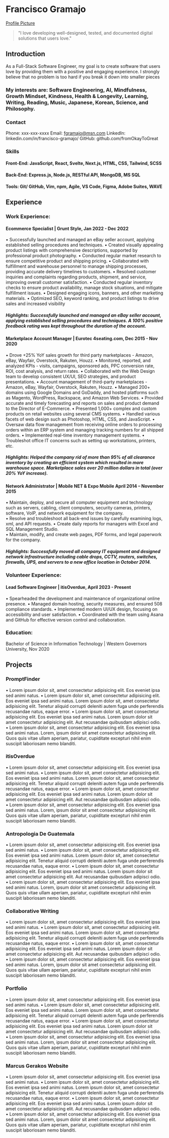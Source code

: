 # Francisco Gramajo

[Profile Picture](http://via.placeholder.com/640x360)

> "I love developing well-designed, tested, and documented digital solutions that users love."

## Introduction

As a Full-Stack Software Engineer, my
goal is to create software that users love
by providing them with a positive and
engaging experience.
I strongly believe that no problem is too
hard if you break it down into smaller
pieces

### My interests are: Software Engineering, AI, Mindfulness, Growth Mindset, Kindness, Health & Longevity, Learning, Writing, Reading, Music, Japanese, Korean, Science, and Philosophy.

### Contact

Phone: xxx-xxx-xxxx
Email: fgramajo@msn.com
LinkedIn: linkedin.com/in/francisco-gramajo/
GitHub: github.com/fromOkayToGreat

### Skills

#### Front-End: JavaScript, React, Svelte, Next.js, HTML, CSS, Tailwind, SCSS

#### Back-End: Express.js, Node.js, RESTful API, MongoDB, MS SQL

#### Tools: Git/ GitHub, Vim, npm, Agile, VS Code, Figma, Adobe Suites, WAVE

## Experience

### Work Experience:

#### Ecommerce Specialist | Grunt Style, Jan 2022 - Dec 2022

• Successfully launched and managed an eBay seller account, applying established selling procedures and techniques.
• Created visually appealing product listings with comprehensive descriptions, supported by professional product photography.
• Conducted regular market research to ensure competitive product and shipping pricing.
• Collaborated with fulfillment and warehouse personnel to manage shipping processes, providing accurate delivery timelines to customers.
• Resolved customer inquiries and complaints regarding products, shipment, and service, improving overall customer satisfaction.
• Conducted regular inventory checks to ensure product availability, manage stock situations, and mitigate fulfillment issues.
• Designed engaging icons, banners, and other marketing materials.
• Optimized SEO, keyword ranking, and product listings to drive sales and increased visibility

##### Highlights: Successfully launched and managed an eBay seller account, applying established selling procedures and techniques. A 100% positive feedback rating was kept throughout the duration of the account.

#### Marketplace Account Manager | Eurotec 4seating.com, Dec 2015 - Nov 2020

• Drove +25% YoY sales growth for third party marketplaces - Amazon, eBay, Wayfair, Overstock, Rakuten, Houzz.
• Monitored, reported, and analyzed KPIs - visits, campaigns, sponsored ads, PPC conversion rate, ROI, cost analysis, and return rates.
• Collaborated with the Web Design team to develop consistent UX/UI, SEO strategies, and product presentations.
• Account management of third-party marketplaces - Amazon, eBay, Wayfair, Overstock, Rakuten, Houzz.
• Managed 200+ domains using Google Domains and GoDaddy, and hosted platforms such as Magento, WordPress, Rackspace, and Amazon Web Services.
• Provided accurate and timely forecasting and reports on sales and product demand to the Director of E-Commerce.
• Presented 1,000+ complex and custom products on retail websites using several CMS systems.
• Handled various facets of web design such as Photoshop, HTML, CSS, and JavaScript.
• Oversaw data flow management from receiving online orders to processing orders within an ERP system and managing tracking numbers for all shipped orders.
• Implemented real-time inventory management systems.
• Troubleshot office IT concerns such as setting up workstations, printers, etc.

##### Highlights: Helped the company rid of more than 95% of all clearance inventory by creating an efficient system which resulted in more warehouse space. Marketplace sales over 20 million dollars in total (over 20% YoY increase).

#### Network Administrator | Mobile NET & Expo Mobile April 2014 – November 2015

• Maintain, deploy, and secure all computer equipment and technology such as servers, cabling, client computers, security cameras, printers, software, VoIP, and network equipment for the company.  
• Resolve and troubleshoot all back-end issues by carefully examining logs, xml, and API requests.
• Create daily reports for managers with Excel and SQL Management Studio.  
• Maintain, modify, and create web pages, PDF forms, and legal paperwork for the company.

##### Highlights: Successfully moved all company IT equipment and designed network infrastructure including cable drops, CCTV, routers, switches, firewalls, UPS, and servers to a new office location in October 2014.

### Volunteer Experience:

#### Lead Software Engineer | itisOverdue, April 2023 - Present

• Spearheaded the development and maintenance of organizational online presence.
• Managed domain hosting, security measures, and ensured 508 compliance standards.
• Implemented modern UI/UX design, focusing on accessibility and user satisfaction.
• Coordinated with the team using Asana and GitHub for effective version control and collaboration.

### Education:

Bachelor of Science in Information Technology | Western Governors University, Nov 2020

## Projects

### PromptFinder

• Lorem ipsum dolor sit, amet consectetur adipisicing elit. Eos eveniet ipsa sed animi natus.
• Lorem ipsum dolor sit, amet consectetur adipisicing elit. Eos eveniet ipsa sed animi natus.
Lorem ipsum dolor sit, amet consectetur adipisicing elit. Tenetur aliquid corrupti deleniti autem fuga unde perferendis recusandae natus, eaque error.
• Lorem ipsum dolor sit, amet consectetur adipisicing elit. Eos eveniet ipsa sed animi natus.
Lorem ipsum dolor sit amet consectetur adipisicing elit. Aut recusandae quibusdam adipisci odio.
• Lorem ipsum dolor sit, amet consectetur adipisicing elit. Eos eveniet ipsa sed animi natus.
Lorem, ipsum dolor sit amet consectetur adipisicing elit. Quos quis vitae ullam aperiam, pariatur, cupiditate excepturi nihil enim suscipit laboriosam nemo blanditi.

### itisOverdue

• Lorem ipsum dolor sit, amet consectetur adipisicing elit. Eos eveniet ipsa sed animi natus.
• Lorem ipsum dolor sit, amet consectetur adipisicing elit. Eos eveniet ipsa sed animi natus.
Lorem ipsum dolor sit, amet consectetur adipisicing elit. Tenetur aliquid corrupti deleniti autem fuga unde perferendis recusandae natus, eaque error.
• Lorem ipsum dolor sit, amet consectetur adipisicing elit. Eos eveniet ipsa sed animi natus.
Lorem ipsum dolor sit amet consectetur adipisicing elit. Aut recusandae quibusdam adipisci odio.
• Lorem ipsum dolor sit, amet consectetur adipisicing elit. Eos eveniet ipsa sed animi natus.
Lorem, ipsum dolor sit amet consectetur adipisicing elit. Quos quis vitae ullam aperiam, pariatur, cupiditate excepturi nihil enim suscipit laboriosam nemo blanditi.

### Antropologia De Guatemala

• Lorem ipsum dolor sit, amet consectetur adipisicing elit. Eos eveniet ipsa sed animi natus.
• Lorem ipsum dolor sit, amet consectetur adipisicing elit. Eos eveniet ipsa sed animi natus.
Lorem ipsum dolor sit, amet consectetur adipisicing elit. Tenetur aliquid corrupti deleniti autem fuga unde perferendis recusandae natus, eaque error.
• Lorem ipsum dolor sit, amet consectetur adipisicing elit. Eos eveniet ipsa sed animi natus.
Lorem ipsum dolor sit amet consectetur adipisicing elit. Aut recusandae quibusdam adipisci odio.
• Lorem ipsum dolor sit, amet consectetur adipisicing elit. Eos eveniet ipsa sed animi natus.
Lorem, ipsum dolor sit amet consectetur adipisicing elit. Quos quis vitae ullam aperiam, pariatur, cupiditate excepturi nihil enim suscipit laboriosam nemo blanditi.

### Collaborative Writing

• Lorem ipsum dolor sit, amet consectetur adipisicing elit. Eos eveniet ipsa sed animi natus.
• Lorem ipsum dolor sit, amet consectetur adipisicing elit. Eos eveniet ipsa sed animi natus.
Lorem ipsum dolor sit, amet consectetur adipisicing elit. Tenetur aliquid corrupti deleniti autem fuga unde perferendis recusandae natus, eaque error.
• Lorem ipsum dolor sit, amet consectetur adipisicing elit. Eos eveniet ipsa sed animi natus.
Lorem ipsum dolor sit amet consectetur adipisicing elit. Aut recusandae quibusdam adipisci odio.
• Lorem ipsum dolor sit, amet consectetur adipisicing elit. Eos eveniet ipsa sed animi natus.
Lorem, ipsum dolor sit amet consectetur adipisicing elit. Quos quis vitae ullam aperiam, pariatur, cupiditate excepturi nihil enim suscipit laboriosam nemo blanditi.

### Portfolio

• Lorem ipsum dolor sit, amet consectetur adipisicing elit. Eos eveniet ipsa sed animi natus.
• Lorem ipsum dolor sit, amet consectetur adipisicing elit. Eos eveniet ipsa sed animi natus.
Lorem ipsum dolor sit, amet consectetur adipisicing elit. Tenetur aliquid corrupti deleniti autem fuga unde perferendis recusandae natus, eaque error.
• Lorem ipsum dolor sit, amet consectetur adipisicing elit. Eos eveniet ipsa sed animi natus.
Lorem ipsum dolor sit amet consectetur adipisicing elit. Aut recusandae quibusdam adipisci odio.
• Lorem ipsum dolor sit, amet consectetur adipisicing elit. Eos eveniet ipsa sed animi natus.
Lorem, ipsum dolor sit amet consectetur adipisicing elit. Quos quis vitae ullam aperiam, pariatur, cupiditate excepturi nihil enim suscipit laboriosam nemo blanditi.

### Marcus Gerakos Website

• Lorem ipsum dolor sit, amet consectetur adipisicing elit. Eos eveniet ipsa sed animi natus.
• Lorem ipsum dolor sit, amet consectetur adipisicing elit. Eos eveniet ipsa sed animi natus.
Lorem ipsum dolor sit, amet consectetur adipisicing elit. Tenetur aliquid corrupti deleniti autem fuga unde perferendis recusandae natus, eaque error.
• Lorem ipsum dolor sit, amet consectetur adipisicing elit. Eos eveniet ipsa sed animi natus.
Lorem ipsum dolor sit amet consectetur adipisicing elit. Aut recusandae quibusdam adipisci odio.
• Lorem ipsum dolor sit, amet consectetur adipisicing elit. Eos eveniet ipsa sed animi natus.
Lorem, ipsum dolor sit amet consectetur adipisicing elit. Quos quis vitae ullam aperiam, pariatur, cupiditate excepturi nihil enim suscipit laboriosam nemo blanditi.
